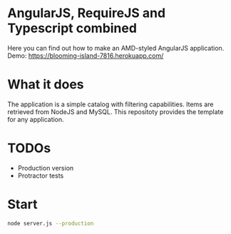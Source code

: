 # AngularJS, RequireJS and Typescript combined
Here you can find out how to make an AMD-styled AngularJS application. Demo: https://blooming-island-7816.herokuapp.com/
# What it does
The application is a simple catalog with filtering capabilities. Items are retrieved from NodeJS and MySQL.
This repositoty provides the template for any application.
# TODOs

  - Production version
  - Protractor tests

# Start

```sh
node server.js --production
```